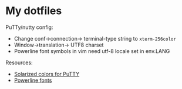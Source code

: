My dotfiles
========

PuTTy/nutty config:

- Change conf->connection-> terminal-type string to `xterm-256color`
- Window->translation-> UTF8 charset
- Powerline font symbols in vim need utf-8 locale set in env.LANG

Resources:

- [Solarized colors for PuTTY](https://github.com/altercation/solarized/tree/master/putty-colors-solarized)
- [Powerline fonts](https://github.com/Lokaltog/powerline-fonts)
